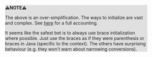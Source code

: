 <div style="margin:2em; background-color: #e0e0e0;">

<strong>⚠️NOTE️️️⚠️</strong>

The above is an over-simplification. The ways to initialize are vast and complex. See [here](https://en.cppreference.com/w/cpp/language/initialization) for a full accounting.

It seems like the safest bet is to always use brace initialization where possible. Just use the braces as if they were parenthesis or braces in Java (specific to the context). The others have surprising behaviour (e.g. they won't warn about narrowing conversions).
</div>


